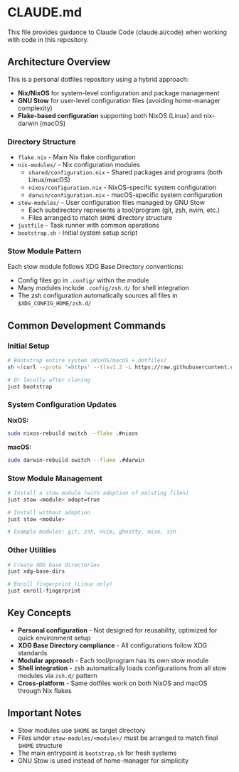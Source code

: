 # CLAUDE.md

This file provides guidance to Claude Code (claude.ai/code) when working with code in this repository.

## Architecture Overview

This is a personal dotfiles repository using a hybrid approach:
- **Nix/NixOS** for system-level configuration and package management
- **GNU Stow** for user-level configuration files (avoiding home-manager complexity)
- **Flake-based configuration** supporting both NixOS (Linux) and nix-darwin (macOS)

### Directory Structure

- `flake.nix` - Main Nix flake configuration
- `nix-modules/` - Nix configuration modules
  - `shared/configuration.nix` - Shared packages and programs (both Linux/macOS)
  - `nixos/configuration.nix` - NixOS-specific system configuration
  - `darwin/configuration.nix` - macOS-specific system configuration
- `stow-modules/` - User configuration files managed by GNU Stow
  - Each subdirectory represents a tool/program (git, zsh, nvim, etc.)
  - Files arranged to match `$HOME` directory structure
- `justfile` - Task runner with common operations
- `bootstrap.sh` - Initial system setup script

### Stow Module Pattern

Each stow module follows XDG Base Directory conventions:
- Config files go in `.config/` within the module
- Many modules include `.config/zsh.d/` for shell integration
- The zsh configuration automatically sources all files in `$XDG_CONFIG_HOME/zsh.d/`

## Common Development Commands

### Initial Setup
```bash
# Bootstrap entire system (NixOS/macOS + dotfiles)
sh <(curl --proto '=https' --tlsv1.2 -L https://raw.githubusercontent.com/caioaao/dotfiles/main/bootstrap.sh)

# Or locally after cloning
just bootstrap
```

### System Configuration Updates

**NixOS:**
```bash
sudo nixos-rebuild switch --flake .#nixos
```

**macOS:**
```bash
sudo darwin-rebuild switch --flake .#darwin
```

### Stow Module Management

```bash
# Install a stow module (with adoption of existing files)
just stow <module> adopt=true

# Install without adoption
just stow <module>

# Example modules: git, zsh, nvim, ghostty, mise, ssh
```

### Other Utilities

```bash
# Create XDG base directories
just xdg-base-dirs

# Enroll fingerprint (Linux only)
just enroll-fingerprint
```

## Key Concepts

- **Personal configuration** - Not designed for reusability, optimized for quick environment setup
- **XDG Base Directory compliance** - All configurations follow XDG standards
- **Modular approach** - Each tool/program has its own stow module
- **Shell integration** - zsh automatically loads configurations from all stow modules via `zsh.d/` pattern
- **Cross-platform** - Same dotfiles work on both NixOS and macOS through Nix flakes

## Important Notes

- Stow modules use `$HOME` as target directory
- Files under `stow-modules/<module>/` must be arranged to match final `$HOME` structure
- The main entrypoint is `bootstrap.sh` for fresh systems
- GNU Stow is used instead of home-manager for simplicity

